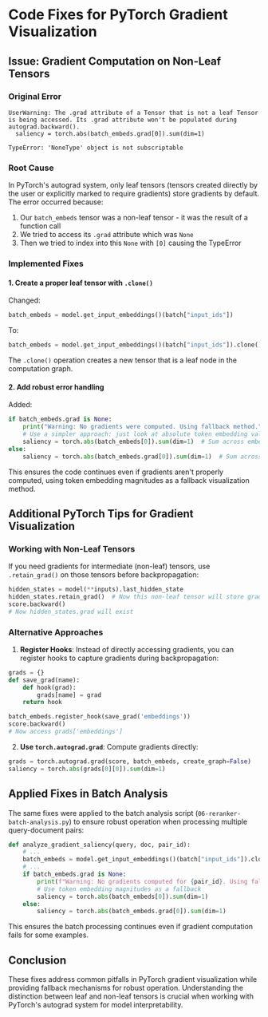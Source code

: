 # Code Fixes for PyTorch Gradient Visualization

## Issue: Gradient Computation on Non-Leaf Tensors

### Original Error

```
UserWarning: The .grad attribute of a Tensor that is not a leaf Tensor is being accessed. Its .grad attribute won't be populated during autograd.backward().
  saliency = torch.abs(batch_embeds.grad[0]).sum(dim=1)

TypeError: 'NoneType' object is not subscriptable
```

### Root Cause

In PyTorch's autograd system, only leaf tensors (tensors created directly by the user or explicitly marked to require gradients) store gradients by default. The error occurred because:

1. Our `batch_embeds` tensor was a non-leaf tensor - it was the result of a function call
2. We tried to access its `.grad` attribute which was `None`
3. Then we tried to index into this `None` with `[0]` causing the TypeError

### Implemented Fixes

#### 1. Create a proper leaf tensor with `.clone()`

Changed:
```python
batch_embeds = model.get_input_embeddings()(batch["input_ids"])
```

To:
```python
batch_embeds = model.get_input_embeddings()(batch["input_ids"]).clone()  # Clone to make a leaf tensor
```

The `.clone()` operation creates a new tensor that is a leaf node in the computation graph.

#### 2. Add robust error handling

Added:
```python
if batch_embeds.grad is None:
    print("Warning: No gradients were computed. Using fallback method.")
    # Use a simpler approach: just look at absolute token embedding values
    saliency = torch.abs(batch_embeds[0]).sum(dim=1)  # Sum across embedding dimensions
else:
    saliency = torch.abs(batch_embeds.grad[0]).sum(dim=1)  # Sum across embedding dimensions
```

This ensures the code continues even if gradients aren't properly computed, using token embedding magnitudes as a fallback visualization method.

## Additional PyTorch Tips for Gradient Visualization

### Working with Non-Leaf Tensors

If you need gradients for intermediate (non-leaf) tensors, use `.retain_grad()` on those tensors before backpropagation:

```python
hidden_states = model(**inputs).last_hidden_state
hidden_states.retain_grad()  # Now this non-leaf tensor will store gradients
score.backward()
# Now hidden_states.grad will exist
```

### Alternative Approaches

1. **Register Hooks**: Instead of directly accessing gradients, you can register hooks to capture gradients during backpropagation:

```python
grads = {}
def save_grad(name):
    def hook(grad):
        grads[name] = grad
    return hook

batch_embeds.register_hook(save_grad('embeddings'))
score.backward()
# Now access grads['embeddings']
```

2. **Use `torch.autograd.grad`**: Compute gradients directly:

```python
grads = torch.autograd.grad(score, batch_embeds, create_graph=False)
saliency = torch.abs(grads[0][0]).sum(dim=1)
```

## Applied Fixes in Batch Analysis

The same fixes were applied to the batch analysis script (`06-reranker-batch-analysis.py`) to ensure robust operation when processing multiple query-document pairs:

```python
def analyze_gradient_saliency(query, doc, pair_id):
    # ...
    batch_embeds = model.get_input_embeddings()(batch["input_ids"]).clone()
    # ...
    if batch_embeds.grad is None:
        print(f"Warning: No gradients computed for {pair_id}. Using fallback method.")
        # Use token embedding magnitudes as a fallback
        saliency = torch.abs(batch_embeds[0]).sum(dim=1)
    else:
        saliency = torch.abs(batch_embeds.grad[0]).sum(dim=1)
```

This ensures the batch processing continues even if gradient computation fails for some examples.

## Conclusion

These fixes address common pitfalls in PyTorch gradient visualization while providing fallback mechanisms for robust operation. Understanding the distinction between leaf and non-leaf tensors is crucial when working with PyTorch's autograd system for model interpretability.